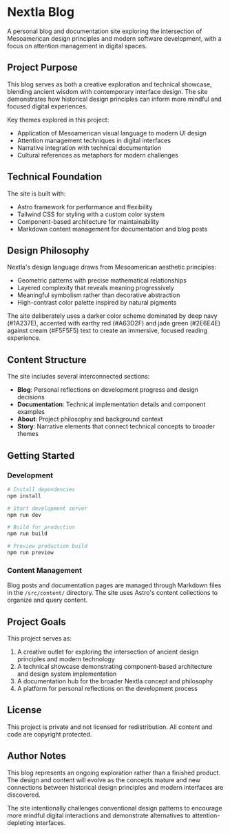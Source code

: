 # Nextla Blog

A personal blog and documentation site exploring the intersection of Mesoamerican design principles and modern software development, with a focus on attention management in digital spaces.

## Project Purpose

This blog serves as both a creative exploration and technical showcase, blending ancient wisdom with contemporary interface design. The site demonstrates how historical design principles can inform more mindful and focused digital experiences.

Key themes explored in this project:

- Application of Mesoamerican visual language to modern UI design
- Attention management techniques in digital interfaces
- Narrative integration with technical documentation
- Cultural references as metaphors for modern challenges

## Technical Foundation

The site is built with:

- Astro framework for performance and flexibility
- Tailwind CSS for styling with a custom color system
- Component-based architecture for maintainability
- Markdown content management for documentation and blog posts

## Design Philosophy

Nextla's design language draws from Mesoamerican aesthetic principles:

- Geometric patterns with precise mathematical relationships
- Layered complexity that reveals meaning progressively
- Meaningful symbolism rather than decorative abstraction
- High-contrast color palette inspired by natural pigments

The site deliberately uses a darker color scheme dominated by deep navy (#1A237E), accented with earthy red (#A63D2F) and jade green (#2E6E4E) against cream (#F5F5F5) text to create an immersive, focused reading experience.

## Content Structure

The site includes several interconnected sections:

- **Blog**: Personal reflections on development progress and design decisions
- **Documentation**: Technical implementation details and component examples
- **About**: Project philosophy and background context
- **Story**: Narrative elements that connect technical concepts to broader themes

## Getting Started

### Development

```bash
# Install dependencies
npm install

# Start development server
npm run dev

# Build for production
npm run build

# Preview production build
npm run preview
```

### Content Management

Blog posts and documentation pages are managed through Markdown files in the `/src/content/` directory. The site uses Astro's content collections to organize and query content.

## Project Goals

This project serves as:

1. A creative outlet for exploring the intersection of ancient design principles and modern technology
2. A technical showcase demonstrating component-based architecture and design system implementation
3. A documentation hub for the broader Nextla concept and philosophy
4. A platform for personal reflections on the development process

## License

This project is private and not licensed for redistribution. All content and code are copyright protected.

## Author Notes

This blog represents an ongoing exploration rather than a finished product. The design and content will evolve as the concepts mature and new connections between historical design principles and modern interfaces are discovered.

The site intentionally challenges conventional design patterns to encourage more mindful digital interactions and demonstrate alternatives to attention-depleting interfaces.